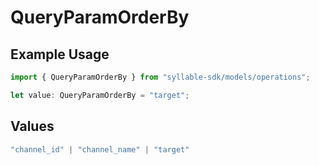 # QueryParamOrderBy

## Example Usage

```typescript
import { QueryParamOrderBy } from "syllable-sdk/models/operations";

let value: QueryParamOrderBy = "target";
```

## Values

```typescript
"channel_id" | "channel_name" | "target"
```